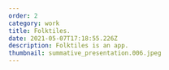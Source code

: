 ```yaml
---
order: 2
category: work
title: Folktiles.
date: 2021-05-07T17:18:55.226Z
description: Folktiles is an app.
thumbnail: summative_presentation.006.jpeg
---
```

